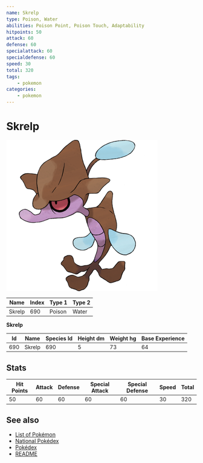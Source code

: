 ```yaml
---
name: Skrelp
type: Poison, Water
abilities: Poison Point, Poison Touch, Adaptability
hitpoints: 50
attack: 60
defense: 60
specialattack: 60
specialdefense: 60
speed: 30
total: 320
tags:
    - pokemon
categories:
    - pokemon
---
```


# Skrelp


![Skrelp](images/690.png)

| **Name** | **Index** | **Type 1** | **Type 2** |
|----|----|----|----|
| Skrelp | 690 | Poison | Water  |

**Skrelp** 




| **Id** | **Name** | **Species Id** | **Height dm** | **Weight hg** | **Base Experience** |
|--------|----------|----------------|------------|------------|---------------------|
| 690 | Skrelp | 690 | 5 | 73 | 64 |



## Stats

| **Hit Points** | **Attack** | **Defense** | **Special Attack** | **Special Defense** | **Speed** | **Total** |
|----------------|------------|-------------|--------------------|---------------------|-----------|-----------|
| 50 | 60 | 60 | 60 | 60 | 30 | 320 |

## See also

- [List of Pokémon](../pokemon.md)
- [National Pokédex](../national_pokedex.md)
- [Pokédex](../pokedex.md)
- [README](../README.md)
